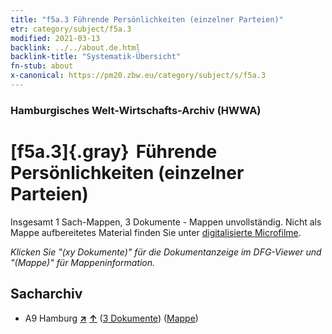 ```yaml
---
title: "f5a.3 Führende Persönlichkeiten (einzelner Parteien)"
etr: category/subject/f5a.3
modified: 2021-03-13
backlink: ../../about.de.html
backlink-title: "Systematik-Übersicht"
fn-stub: about
x-canonical: https://pm20.zbw.eu/category/subject/s/f5a.3
---
```


### Hamburgisches Welt-Wirtschafts-Archiv (HWWA)
# [f5a.3]{.gray}&#8201; Führende Persönlichkeiten (einzelner Parteien)&#160; 




Insgesamt 1 Sach-Mappen, 3 Dokumente - Mappen unvollständig.
Nicht als Mappe aufbereitetes Material finden Sie unter [digitalisierte Microfilme](/film/h1_sh.de.html).

_Klicken Sie "(xy Dokumente)" für die Dokumentanzeige im DFG-Viewer und "(Mappe)" für Mappeninformation._

## Sacharchiv



- A9 Hamburg [**&nearr;**](../../../geo/i/140905/about.de.html "Hamburg (alle Mappen)") [**&uarr;**](../../../geo/about.de.html#A9 "Ländersystematik") (<a href="https://pm20.zbw.eu/dfgview/sh/140905,144438" title="über: Hamburg : Führende Persönlichkeiten (einzelner Parteien)" target="_blank">3 Dokumente</a>) ([Mappe](../../../../folder/sh/1409xx/140905/1444xx/144438/about.de.html))


